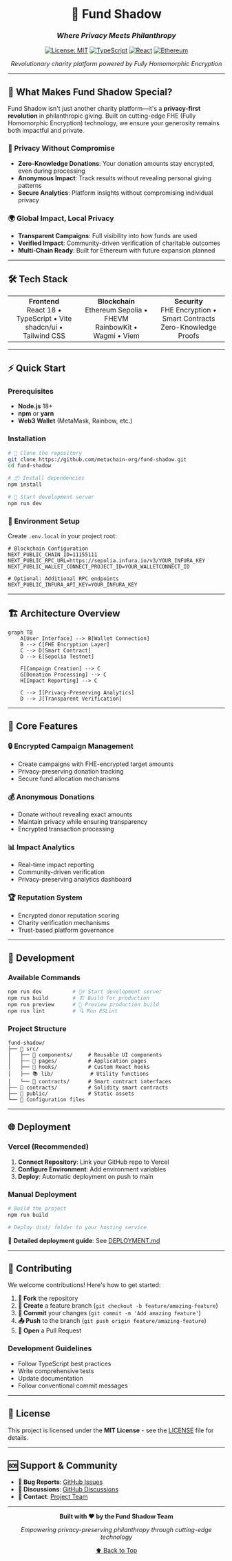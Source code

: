 <div align="center">

# 🌟 Fund Shadow

### *Where Privacy Meets Philanthropy*

[![License: MIT](https://img.shields.io/badge/License-MIT-yellow.svg)](https://opensource.org/licenses/MIT)
[![TypeScript](https://img.shields.io/badge/TypeScript-007ACC?logo=typescript&logoColor=white)](https://www.typescriptlang.org/)
[![React](https://img.shields.io/badge/React-20232A?logo=react&logoColor=61DAFB)](https://reactjs.org/)
[![Ethereum](https://img.shields.io/badge/Ethereum-3C3C3D?logo=ethereum&logoColor=white)](https://ethereum.org/)

*Revolutionary charity platform powered by Fully Homomorphic Encryption*

</div>

---

## 🚀 What Makes Fund Shadow Special?

Fund Shadow isn't just another charity platform—it's a **privacy-first revolution** in philanthropic giving. Built on cutting-edge FHE (Fully Homomorphic Encryption) technology, we ensure your generosity remains both impactful and private.

### 🔐 Privacy Without Compromise
- **Zero-Knowledge Donations**: Your donation amounts stay encrypted, even during processing
- **Anonymous Impact**: Track results without revealing personal giving patterns
- **Secure Analytics**: Platform insights without compromising individual privacy

### 🌍 Global Impact, Local Privacy
- **Transparent Campaigns**: Full visibility into how funds are used
- **Verified Impact**: Community-driven verification of charitable outcomes
- **Multi-Chain Ready**: Built for Ethereum with future expansion planned

---

## 🛠️ Tech Stack

<table>
<tr>
<td align="center" width="33%">
<strong>Frontend</strong><br/>
React 18 • TypeScript • Vite<br/>
shadcn/ui • Tailwind CSS
</td>
<td align="center" width="33%">
<strong>Blockchain</strong><br/>
Ethereum Sepolia • FHEVM<br/>
RainbowKit • Wagmi • Viem
</td>
<td align="center" width="33%">
<strong>Security</strong><br/>
FHE Encryption • Smart Contracts<br/>
Zero-Knowledge Proofs
</td>
</tr>
</table>

---

## ⚡ Quick Start

### Prerequisites
- **Node.js** 18+ 
- **npm** or **yarn**
- **Web3 Wallet** (MetaMask, Rainbow, etc.)

### Installation

```bash
# 🎯 Clone the repository
git clone https://github.com/metachain-org/fund-shadow.git
cd fund-shadow

# 📦 Install dependencies
npm install

# 🚀 Start development server
npm run dev
```

### 🔧 Environment Setup

Create `.env.local` in your project root:

```env
# Blockchain Configuration
NEXT_PUBLIC_CHAIN_ID=11155111
NEXT_PUBLIC_RPC_URL=https://sepolia.infura.io/v3/YOUR_INFURA_KEY
NEXT_PUBLIC_WALLET_CONNECT_PROJECT_ID=YOUR_WALLETCONNECT_ID

# Optional: Additional RPC endpoints
NEXT_PUBLIC_INFURA_API_KEY=YOUR_INFURA_KEY
```

---

## 🏗️ Architecture Overview

```mermaid
graph TB
    A[User Interface] --> B[Wallet Connection]
    B --> C[FHE Encryption Layer]
    C --> D[Smart Contract]
    D --> E[Sepolia Testnet]
    
    F[Campaign Creation] --> C
    G[Donation Processing] --> C
    H[Impact Reporting] --> C
    
    C --> I[Privacy-Preserving Analytics]
    D --> J[Transparent Verification]
```

---

## 🎯 Core Features

### 🔒 **Encrypted Campaign Management**
- Create campaigns with FHE-encrypted target amounts
- Privacy-preserving donation tracking
- Secure fund allocation mechanisms

### 💰 **Anonymous Donations**
- Donate without revealing exact amounts
- Maintain privacy while ensuring transparency
- Encrypted transaction processing

### 📊 **Impact Analytics**
- Real-time impact reporting
- Community-driven verification
- Privacy-preserving analytics dashboard

### 🏆 **Reputation System**
- Encrypted donor reputation scoring
- Charity verification mechanisms
- Trust-based platform governance

---

## 🚀 Development

### Available Commands

```bash
npm run dev          # 🏃‍♂️ Start development server
npm run build        # 🏗️ Build for production
npm run preview      # 👀 Preview production build
npm run lint         # 🔍 Run ESLint
```

### Project Structure

```
fund-shadow/
├── 📁 src/
│   ├── 🧩 components/     # Reusable UI components
│   ├── 📄 pages/          # Application pages
│   ├── 🎣 hooks/          # Custom React hooks
│   ├── 📚 lib/            # Utility functions
│   └── 🔗 contracts/      # Smart contract interfaces
├── 📁 contracts/          # Solidity smart contracts
├── 📁 public/             # Static assets
└── 📄 Configuration files
```

---

## 🌐 Deployment

### Vercel (Recommended)

1. **Connect Repository**: Link your GitHub repo to Vercel
2. **Configure Environment**: Add environment variables
3. **Deploy**: Automatic deployment on push to main

### Manual Deployment

```bash
# Build the project
npm run build

# Deploy dist/ folder to your hosting service
```

📖 **Detailed deployment guide**: See [DEPLOYMENT.md](./DEPLOYMENT.md)

---

## 🤝 Contributing

We welcome contributions! Here's how to get started:

1. **🍴 Fork** the repository
2. **🌿 Create** a feature branch (`git checkout -b feature/amazing-feature`)
3. **💾 Commit** your changes (`git commit -m 'Add amazing feature'`)
4. **📤 Push** to the branch (`git push origin feature/amazing-feature`)
5. **🔄 Open** a Pull Request

### Development Guidelines

- Follow TypeScript best practices
- Write comprehensive tests
- Update documentation
- Follow conventional commit messages

---

## 📄 License

This project is licensed under the **MIT License** - see the [LICENSE](LICENSE) file for details.

---

## 🆘 Support & Community

- **🐛 Bug Reports**: [GitHub Issues](https://github.com/metachain-org/fund-shadow/issues)
- **💬 Discussions**: [GitHub Discussions](https://github.com/metachain-org/fund-shadow/discussions)
- **📧 Contact**: [Project Team](mailto:support@fundshadow.org)

---

<div align="center">

**Built with ❤️ by the Fund Shadow Team**

*Empowering privacy-preserving philanthropy through cutting-edge technology*

[⬆ Back to Top](#-fund-shadow)

</div>
